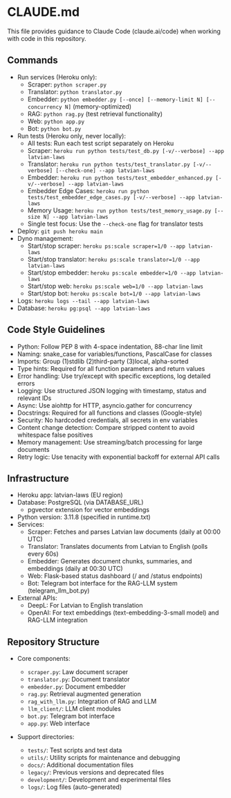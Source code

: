 # CLAUDE.md

This file provides guidance to Claude Code (claude.ai/code) when working with code in this repository.

## Commands
- Run services (Heroku only):
  - Scraper: `python scraper.py`
  - Translator: `python translator.py`
  - Embedder: `python embedder.py [--once] [--memory-limit N] [--concurrency N]` (memory-optimized)
  - RAG: `python rag.py` (test retrieval functionality)
  - Web: `python app.py`
  - Bot: `python bot.py`
- Run tests (Heroku only, never locally):
  - All tests: Run each test script separately on Heroku
  - Scraper: `heroku run python tests/test_db.py [-v/--verbose] --app latvian-laws`
  - Translator: `heroku run python tests/test_translator.py [-v/--verbose] [--check-one] --app latvian-laws`
  - Embedder: `heroku run python tests/test_embedder_enhanced.py [-v/--verbose] --app latvian-laws`
  - Embedder Edge Cases: `heroku run python tests/test_embedder_edge_cases.py [-v/--verbose] --app latvian-laws`
  - Memory Usage: `heroku run python tests/test_memory_usage.py [--size N] --app latvian-laws`
  - Single test focus: Use the `--check-one` flag for translator tests
- Deploy: `git push heroku main`
- Dyno management:
  - Start/stop scraper: `heroku ps:scale scraper=1/0 --app latvian-laws`
  - Start/stop translator: `heroku ps:scale translator=1/0 --app latvian-laws`
  - Start/stop embedder: `heroku ps:scale embedder=1/0 --app latvian-laws`
  - Start/stop web: `heroku ps:scale web=1/0 --app latvian-laws`
  - Start/stop bot: `heroku ps:scale bot=1/0 --app latvian-laws`
- Logs: `heroku logs --tail --app latvian-laws`
- Database: `heroku pg:psql --app latvian-laws`

## Code Style Guidelines
- Python: Follow PEP 8 with 4-space indentation, 88-char line limit
- Naming: snake_case for variables/functions, PascalCase for classes
- Imports: Group (1)stdlib (2)third-party (3)local, alpha-sorted
- Type hints: Required for all function parameters and return values
- Error handling: Use try/except with specific exceptions, log detailed errors
- Logging: Use structured JSON logging with timestamp, status and relevant IDs
- Async: Use aiohttp for HTTP, asyncio.gather for concurrency
- Docstrings: Required for all functions and classes (Google-style)
- Security: No hardcoded credentials, all secrets in env variables
- Content change detection: Compare stripped content to avoid whitespace false positives
- Memory management: Use streaming/batch processing for large documents
- Retry logic: Use tenacity with exponential backoff for external API calls

## Infrastructure
- Heroku app: latvian-laws (EU region)
- Database: PostgreSQL (via DATABASE_URL)
  - pgvector extension for vector embeddings
- Python version: 3.11.8 (specified in runtime.txt)
- Services:
  - Scraper: Fetches and parses Latvian law documents (daily at 00:00 UTC)
  - Translator: Translates documents from Latvian to English (polls every 60s)
  - Embedder: Generates document chunks, summaries, and embeddings (daily at 00:30 UTC)
  - Web: Flask-based status dashboard (/ and /status endpoints)
  - Bot: Telegram bot interface for the RAG-LLM system (telegram_llm_bot.py)
- External APIs:
  - DeepL: For Latvian to English translation
  - OpenAI: For text embeddings (text-embedding-3-small model) and RAG-LLM integration

## Repository Structure
- Core components:
  - `scraper.py`: Law document scraper
  - `translator.py`: Document translator
  - `embedder.py`: Document embedder
  - `rag.py`: Retrieval augmented generation
  - `rag_with_llm.py`: Integration of RAG and LLM
  - `llm_client/`: LLM client modules
  - `bot.py`: Telegram bot interface
  - `app.py`: Web interface
  
- Support directories:
  - `tests/`: Test scripts and test data
  - `utils/`: Utility scripts for maintenance and debugging
  - `docs/`: Additional documentation files
  - `legacy/`: Previous versions and deprecated files
  - `development/`: Development and experimental files
  - `logs/`: Log files (auto-generated)